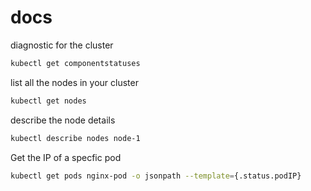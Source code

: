 # docs

diagnostic for the cluster
```bash
kubectl get componentstatuses
```

list all the nodes in your cluster
```bash
kubectl get nodes
```

describe the node details
```bash
kubectl describe nodes node-1
```

Get the IP of a specfic pod
```bash
kubectl get pods nginx-pod -o jsonpath --template={.status.podIP}
```

